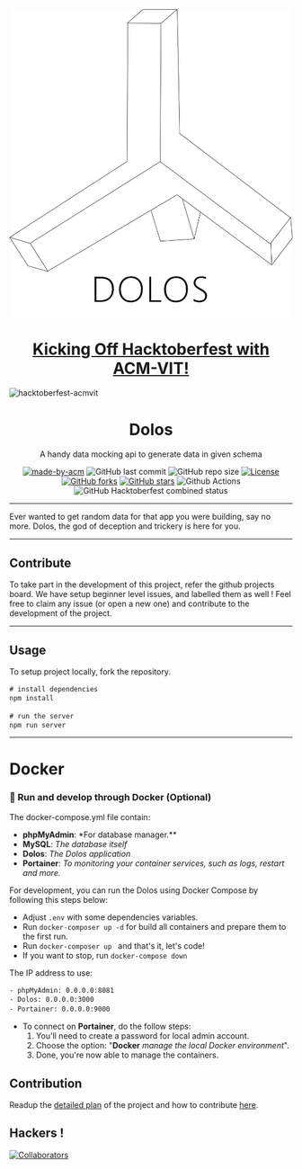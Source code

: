 <center><img src="Dolos_Logo/Logos/Dolos_Logo_Transparent_BlackLines.png"></center>
<h1 align="center"><a href="https://organize.mlh.io/participants/events/4390-kickstarting-hacktoberfest-with-acm-vit">Kicking Off Hacktoberfest with ACM-VIT!</a></h1>

![hacktoberfest-acmvit](https://user-images.githubusercontent.com/59484953/94790665-3a4d9a80-03f4-11eb-98da-3614b3eb6ebc.png)

<h1 align="center"> Dolos </h1>

<p align="center"> 
A handy data mocking api to generate data in  given schema
</p>
<div align="center">

[![made-by-acm](https://img.shields.io/badge/MADE%20BY-ACM%20VIT-blue?style=for-the-badge)](https://acmvit.in/)
![GitHub last commit](https://img.shields.io/github/last-commit/ACM-VIT/dolos?style=for-the-badge)
![GitHub repo size](https://img.shields.io/github/repo-size/ACM-VIT/dolos?style=for-the-badge)
[![License](https://img.shields.io/badge/License-MIT-green.svg?style=for-the-badge)](https://en.wikipedia.org/wiki/MIT_License)
[![GitHub forks](https://img.shields.io/github/forks/ACM-VIT/dolos?style=for-the-badge)](https://github.com/ACM-VIT/dolos/network)
[![GitHub stars](https://img.shields.io/github/stars/ACM-VIT/dolos?style=for-the-badge)](https://github.com/ACM-VIT/dolos/stargazers)
![Github Actions](https://img.shields.io/github/workflow/status/ACM-VIT/dolos/Node.js%20CI?style=for-the-badge)
![GitHub Hacktoberfest combined status](https://img.shields.io/github/hacktoberfest/2020/ACM-VIT/dolos?style=for-the-badge)

</div>

---

Ever wanted to get random data for that app you were building, say no more. Dolos, the god of deception and trickery is here for you.

---

## Contribute

To take part in the development of this project, refer the github projects board. We have setup beginner level issues, and labelled them as well ! Feel free to claim any issue (or open a new one) and contribute to the development of the project.

---

## Usage

To setup project locally, fork the repository.

```console
# install dependencies
npm install

# run the server
npm run server
```

---

# Docker

### 🐳 Run and develop through Docker (Optional)

The docker-compose.yml file contain:

- **phpMyAdmin**: \*For database manager.\*\*
- **MySQL**: _The database itself_
- **Dolos**: _The Dolos application_
- **Portainer**: _To monitoring your container services, such as logs, restart and more._

For development, you can run the Dolos using Docker Compose by following this steps below:

- Adjust `.env` with some dependencies variables.
- Run `docker-composer up -d` for build all containers and prepare them to the first run.
- Run `docker-composer up ` and that's it, let's code!
- If you want to stop, run `docker-compose down`

The IP address to use:

```sh
- phpMyAdmin: 0.0.0.0:8081
- Dolos: 0.0.0.0:3000
- Portainer: 0.0.0.0:9000
```

- To connect on **Portainer**, do the follow steps:
  1. You'll need to create a password for local admin account.
  2. Choose the option: "**Docker** _manage the local Docker environment_".
  3. Done, you're now able to manage the containers.

## Contribution

Readup the [detailed plan](docs/PLAN.md) of the project and how to contribute [here](docs/SUBMITTING_PULL_REQUEST.md).

## Hackers !

[![Collaborators](https://contributors-img.web.app/image?repo=ACM-VIT/dolos)](https://github.com/ACM-VIT/dolos/graphs/contributors)
